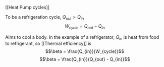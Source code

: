 [[Heat Pump cycles]]

To be a refrigeration cycle, $Q_{out}  >Q_{in}$
$$W_{cycle} = Q_{out} - Q_{in} $$

Aims to cool a body. In the example of a refrigerator, $Q_{in}$ is heat from food to refrigerant, so [[Thermal efficiency]] is 
$$\beta = \frac{Q_{in}}{W_{cycle}}$$
$$\beta = \frac{Q_{in}}{Q_{out} - Q_{in}}$$